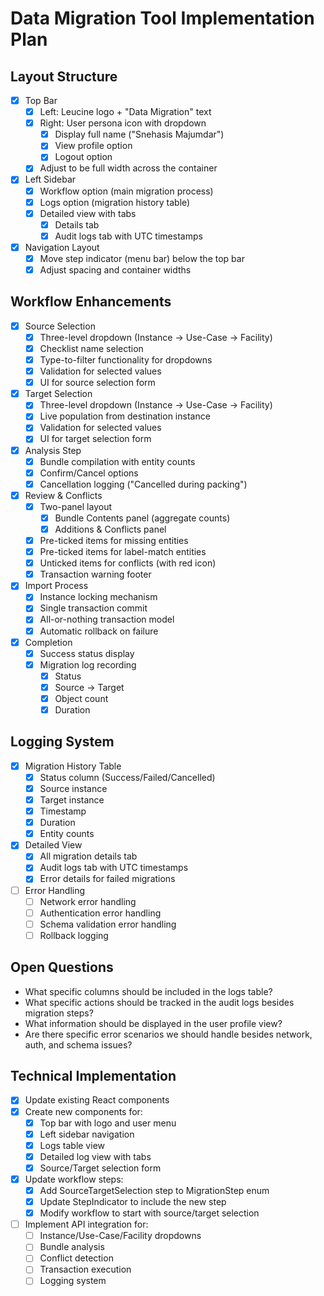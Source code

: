 # Data Migration Tool Implementation Plan

## Layout Structure
- [x] Top Bar
  - [x] Left: Leucine logo + "Data Migration" text
  - [x] Right: User persona icon with dropdown
    - [x] Display full name ("Snehasis Majumdar")
    - [x] View profile option
    - [x] Logout option
  - [x] Adjust to be full width across the container

- [x] Left Sidebar
  - [x] Workflow option (main migration process)
  - [x] Logs option (migration history table)
  - [x] Detailed view with tabs
    - [x] Details tab
    - [x] Audit logs tab with UTC timestamps

- [x] Navigation Layout
  - [x] Move step indicator (menu bar) below the top bar
  - [x] Adjust spacing and container widths

## Workflow Enhancements
- [x] Source Selection
  - [x] Three-level dropdown (Instance → Use-Case → Facility)
  - [x] Checklist name selection
  - [x] Type-to-filter functionality for dropdowns
  - [x] Validation for selected values
  - [x] UI for source selection form

- [x] Target Selection
  - [x] Three-level dropdown (Instance → Use-Case → Facility)
  - [x] Live population from destination instance
  - [x] Validation for selected values
  - [x] UI for target selection form

- [x] Analysis Step
  - [x] Bundle compilation with entity counts
  - [x] Confirm/Cancel options
  - [x] Cancellation logging ("Cancelled during packing")

- [x] Review & Conflicts
  - [x] Two-panel layout
    - [x] Bundle Contents panel (aggregate counts)
    - [x] Additions & Conflicts panel
  - [x] Pre-ticked items for missing entities
  - [x] Pre-ticked items for label-match entities
  - [x] Unticked items for conflicts (with red icon)
  - [x] Transaction warning footer

- [x] Import Process
  - [x] Instance locking mechanism
  - [x] Single transaction commit
  - [x] All-or-nothing transaction model
  - [x] Automatic rollback on failure

- [x] Completion
  - [x] Success status display
  - [x] Migration log recording
    - [x] Status
    - [x] Source → Target
    - [x] Object count
    - [x] Duration

## Logging System
- [x] Migration History Table
  - [x] Status column (Success/Failed/Cancelled)
  - [x] Source instance
  - [x] Target instance
  - [x] Timestamp
  - [x] Duration
  - [x] Entity counts

- [x] Detailed View
  - [x] All migration details tab
  - [x] Audit logs tab with UTC timestamps
  - [x] Error details for failed migrations

- [ ] Error Handling
  - [ ] Network error handling
  - [ ] Authentication error handling
  - [ ] Schema validation error handling
  - [ ] Rollback logging

## Open Questions
- What specific columns should be included in the logs table?
- What specific actions should be tracked in the audit logs besides migration steps?
- What information should be displayed in the user profile view?
- Are there specific error scenarios we should handle besides network, auth, and schema issues?

## Technical Implementation
- [x] Update existing React components
- [x] Create new components for:
  - [x] Top bar with logo and user menu
  - [x] Left sidebar navigation
  - [x] Logs table view
  - [x] Detailed log view with tabs
  - [x] Source/Target selection form
- [x] Update workflow steps:
  - [x] Add SourceTargetSelection step to MigrationStep enum
  - [x] Update StepIndicator to include the new step
  - [x] Modify workflow to start with source/target selection
- [ ] Implement API integration for:
  - [ ] Instance/Use-Case/Facility dropdowns
  - [ ] Bundle analysis
  - [ ] Conflict detection
  - [ ] Transaction execution
  - [ ] Logging system
